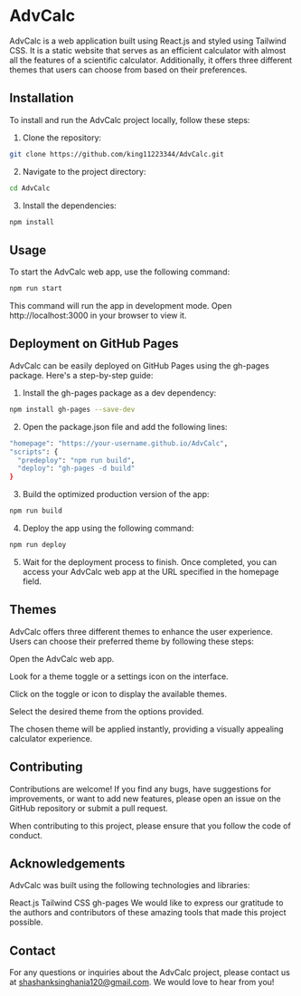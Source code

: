 
# AdvCalc

AdvCalc is a web application built using React.js and styled using Tailwind CSS. It is a static website that serves as an efficient calculator with almost all the features of a scientific calculator. Additionally, it offers three different themes that users can choose from based on their preferences.

## Installation

To install and run the AdvCalc project locally, follow these steps:

1. Clone the repository:
```bash
git clone https://github.com/king11223344/AdvCalc.git
```

2. Navigate to the project directory:
```bash
cd AdvCalc
```

3. Install the dependencies:
```bash
npm install
```

## Usage

To start the AdvCalc web app, use the following command:

```bash
npm run start
```
This command will run the app in development mode. Open http://localhost:3000 in your browser to view it.


## Deployment on GitHub Pages
AdvCalc can be easily deployed on GitHub Pages using the gh-pages package. Here's a step-by-step guide:

1. Install the gh-pages package as a dev dependency:
``` bash
npm install gh-pages --save-dev
```
2. Open the package.json file and add the following lines:
```bash
"homepage": "https://your-username.github.io/AdvCalc",
"scripts": {
  "predeploy": "npm run build",
  "deploy": "gh-pages -d build"
}
```
3. Build the optimized production version of the app:
``` bash
npm run build
```
4. Deploy the app using the following command:
```bash
npm run deploy
```
5. Wait for the deployment process to finish. Once completed, you can access your AdvCalc web app at the URL specified in the homepage field.
   
## Themes
AdvCalc offers three different themes to enhance the user experience. Users can choose their preferred theme by following these steps:

Open the AdvCalc web app.

Look for a theme toggle or a settings icon on the interface.

Click on the toggle or icon to display the available themes.

Select the desired theme from the options provided.

The chosen theme will be applied instantly, providing a visually appealing calculator experience.

## Contributing
Contributions are welcome! If you find any bugs, have suggestions for improvements, or want to add new features, please open an issue on the GitHub repository or submit a pull request.

When contributing to this project, please ensure that you follow the code of conduct.

## Acknowledgements
AdvCalc was built using the following technologies and libraries:

React.js
Tailwind CSS
gh-pages
We would like to express our gratitude to the authors and contributors of these amazing tools that made this project possible.

## Contact
For any questions or inquiries about the AdvCalc project, please contact us at shashanksinghania120@gmail.com. We would love to hear from you!

